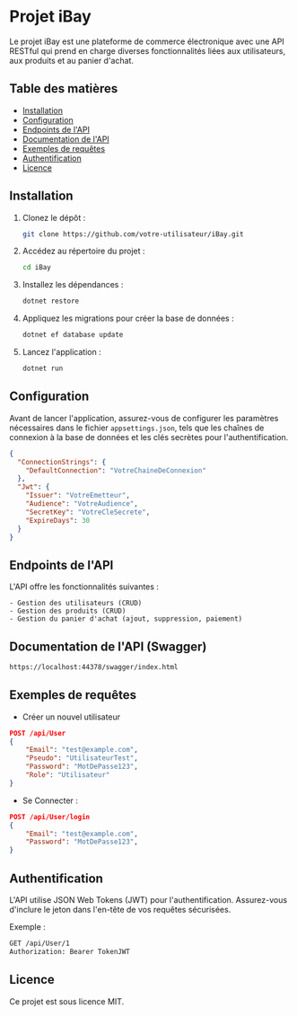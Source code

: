 # Projet iBay

Le projet iBay est une plateforme de commerce électronique avec une API RESTful qui prend en charge diverses fonctionnalités liées aux utilisateurs, aux produits et au panier d'achat.

## Table des matières
- [Installation](#installation)
- [Configuration](#configuration)
- [Endpoints de l'API](#endpoints-de-lapi)
- [Documentation de l'API](#documentation-de-lapi)
- [Exemples de requêtes](#exemples-de-requetes)
- [Authentification](#authentification)
- [Licence](#licence)

## Installation

1. Clonez le dépôt :

    ```bash
    git clone https://github.com/votre-utilisateur/iBay.git
    ```

2. Accédez au répertoire du projet :

    ```bash
    cd iBay
    ```

3. Installez les dépendances :

    ```bash
    dotnet restore
    ```

4. Appliquez les migrations pour créer la base de données :

    ```bash
    dotnet ef database update
    ```

5. Lancez l'application :

    ```bash
    dotnet run
    ```

## Configuration

Avant de lancer l'application, assurez-vous de configurer les paramètres nécessaires dans le fichier `appsettings.json`, tels que les chaînes de connexion à la base de données et les clés secrètes pour l'authentification.

```json
{
  "ConnectionStrings": {
    "DefaultConnection": "VotreChaineDeConnexion"
  },
  "Jwt": {
    "Issuer": "VotreEmetteur",
    "Audience": "VotreAudience",
    "SecretKey": "VotreCleSecrete",
    "ExpireDays": 30
  }
}
```

## Endpoints de l'API

L'API offre les fonctionnalités suivantes :

    - Gestion des utilisateurs (CRUD)
    - Gestion des produits (CRUD)
    - Gestion du panier d'achat (ajout, suppression, paiement)

## Documentation de l'API (Swagger)

```bash
https://localhost:44378/swagger/index.html
```

## Exemples de requêtes

- Créer un nouvel utilisateur

```json
POST /api/User
{
    "Email": "test@example.com",
    "Pseudo": "UtilisateurTest",
    "Password": "MotDePasse123",
    "Role": "Utilisateur"
}
```

- Se Connecter :

```json
POST /api/User/login
{
    "Email": "test@example.com",
    "Password": "MotDePasse123",
}
```

## Authentification

L'API utilise JSON Web Tokens (JWT) pour l'authentification. Assurez-vous d'inclure le jeton dans l'en-tête de vos requêtes sécurisées.

Exemple :

```bash
GET /api/User/1
Authorization: Bearer TokenJWT
```

## Licence

Ce projet est sous licence MIT.